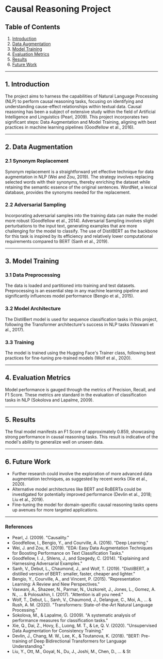 # Causal Reasoning Project

## Table of Contents
1. [Introduction](#1-introduction)
2. [Data Augmentation](#2-data-augmentation)
3. [Model Training](#3-model-training)
4. [Evaluation Metrics](#4-evaluation-metrics)
5. [Results](#5-results)
6. [Future Work](#6-future-work)

---

## 1. Introduction

The project aims to harness the capabilities of Natural Language Processing (NLP) to perform causal reasoning tasks, focusing on identifying and understanding cause-effect relationships within textual data. Causal reasoning has been a subject of extensive study within the field of Artificial Intelligence and Linguistics (Pearl, 2009). This project incorporates two significant steps: Data Augmentation and Model Training, aligning with best practices in machine learning pipelines (Goodfellow et al., 2016).

---

## 2. Data Augmentation

### 2.1 Synonym Replacement

Synonym replacement is a straightforward yet effective technique for data augmentation in NLP (Wei and Zou, 2019). The strategy involves replacing selected words with their synonyms, thereby enriching the dataset while retaining the semantic essence of the original sentences. WordNet, a lexical database, provides the synonyms needed for the replacement.

### 2.2 Adversarial Sampling

Incorporating adversarial samples into the training data can make the model more robust (Goodfellow et al., 2014). Adversarial Sampling involves slight perturbations to the input text, generating examples that are more challenging for the model to classify. The use of DistilBERT as the backbone for this task is inspired by its efficiency and relatively lower computational requirements compared to BERT (Sanh et al., 2019).

---

## 3. Model Training

### 3.1 Data Preprocessing

The data is loaded and partitioned into training and test datasets. Preprocessing is an essential step in any machine learning pipeline and significantly influences model performance (Bengio et al., 2015).

### 3.2 Model Architecture

The DistilBert model is used for sequence classification tasks in this project, following the Transformer architecture's success in NLP tasks (Vaswani et al., 2017).

### 3.3 Training

The model is trained using the Hugging Face's Trainer class, following best practices for fine-tuning pre-trained models (Wolf et al., 2020).

---

## 4. Evaluation Metrics

Model performance is gauged through the metrics of Precision, Recall, and F1 Score. These metrics are standard in the evaluation of classification tasks in NLP (Sokolova and Lapalme, 2009).

---

## 5. Results

The final model manifests an F1 Score of approximately 0.859, showcasing strong performance in causal reasoning tasks. This result is indicative of the model's ability to generalize well on unseen data.

---

## 6. Future Work

- Further research could involve the exploration of more advanced data augmentation techniques, as suggested by recent works (Xie et al., 2020).
- Alternative model architectures like BERT and RoBERTa could be investigated for potentially improved performance (Devlin et al., 2018; Liu et al., 2019).
- Fine-tuning the model for domain-specific causal reasoning tasks opens up avenues for more targeted applications.

---

### References

- Pearl, J. (2009). "Causality."
- Goodfellow, I., Bengio, Y., and Courville, A. (2016). "Deep Learning."
- Wei, J. and Zou, K. (2019). "EDA: Easy Data Augmentation Techniques for Boosting Performance on Text Classification Tasks."
- Goodfellow, I. J., Shlens, J., and Szegedy, C. (2014). "Explaining and Harnessing Adversarial Examples."
- Sanh, V., Debut, L., Chaumond, J., and Wolf, T. (2019). "DistilBERT, a distilled version of BERT: smaller, faster, cheaper and lighter."
- Bengio, Y., Courville, A., and Vincent, P. (2015). "Representation Learning: A Review and New Perspectives."
- Vaswani, A., Shazeer, N., Parmar, N., Uszkoreit, J., Jones, L., Gomez, A. N., ... & Polosukhin, I. (2017). "Attention is all you need."
- Wolf, T., Debut, L., Sanh, V., Chaumond, J., Delangue, C., Moi, A., ... & Rush, A. M. (2020). "Transformers: State-of-the-Art Natural Language Processing."
- Sokolova, M., & Lapalme, G. (2009). "A systematic analysis of performance measures for classification tasks."
- Xie, Q., Dai, Z., Hovy, E., Luong, M. T., & Le, Q. V. (2020). "Unsupervised Data Augmentation for Consistency Training."
- Devlin, J., Chang, M. W., Lee, K., & Toutanova, K. (2018). "BERT: Pre-training of Deep Bidirectional Transformers for Language Understanding."
- Liu, Y., Ott, M., Goyal, N., Du, J., Joshi, M., Chen, D., ... & St